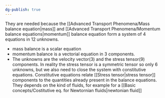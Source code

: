 ```yaml
---
dg-publish: true
---
```

They are needed because the [[Advanced Transport Phenomena/Mass balance equation|mass]] and [[Advanced Transport Phenomena/Momentum balance equations|momentum]] balance equation form a system of 4 equations in 12 unknowns. 
- mass balance is a scalar equation
- momentum balance is a vectorial equation in 3 components. 
- The unknowns are the velocity vector(3) and the stress tensor(9) components. 
In reality the stress tensor is a symmetric tensor so only 6 unknowns, but we also need to close the system with constitutive equations. 
Constitutive equations relate [[Stress tensor|stress tensor]] components to the quantities already present in the balance equations. 
They depends on the kind of fluids, for example for a [[Basic concepts/Costitutive eq. for Newtornian fluids|newtonian fluid]]
